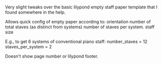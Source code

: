 Very slight tweaks over the basic lilypond empty staff paper template that I found somewhere in the help. 

Allows quick config of empty paper according to:
orientation
number of total staves (as distinct from systems)
number of staves per system.
staff size

E.g., to get 6 systems of conventional piano staff:
number_staves = 12
staves_per_system = 2

Doesn't show page number or lilypond footer.



